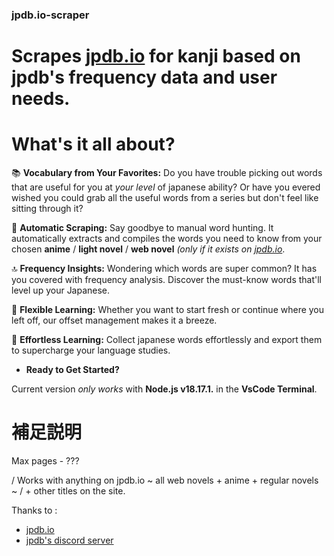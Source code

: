 ### jpdb.io-scraper
# Scrapes [jpdb.io](https://jpdb.io/) for kanji based on **jpdb's frequency data** and user needs.

# What's it all about?

📚 **Vocabulary from Your Favorites:** Do you have trouble picking out words that are useful for you at _your level_ of japanese ability? Or have you evered wished you could grab all the useful words from a series but don't feel like sitting through it? 

🤖 **Automatic Scraping:** Say goodbye to manual word hunting. It automatically extracts and compiles the words you need to know from your chosen **anime** / **light novel** / **web novel** _(only if it exists on [jpdb.io](https://jpdb.io/)_.

🔝 **Frequency Insights:** Wondering which words are super common? It has you covered with frequency analysis. Discover the must-know words that'll level up your Japanese.

📜 **Flexible Learning:** Whether you want to start fresh or continue where you left off, our offset management makes it a breeze.

🧠 **Effortless Learning:** Collect japanese words effortlessly and export them to supercharge your language studies.

- **Ready to Get Started?**

Current version _only works_ with **Node.js v18.17.1.**  in the **VsCode Terminal**.

# 補足説明 
Max pages - ???

/ Works with anything on jpdb.io ~ all web novels + anime + regular novels ~ 
/ + other titles on the site.

Thanks to : 
- [jpdb.io](https://jpdb.io/) 
- [jpdb's discord server](https://discord.com/invite/jWwVD7D2sZ)
